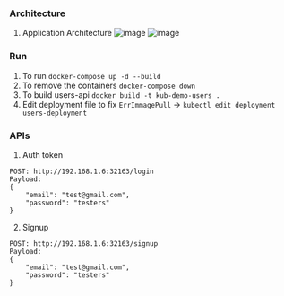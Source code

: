 ### Architecture

1. Application Architecture
![image](https://user-images.githubusercontent.com/22407855/209440389-73e65dca-a9af-47c4-8d4b-35228b006e15.png)
![image](https://user-images.githubusercontent.com/22407855/209440735-5c6ff6a7-f37d-4a66-8aba-1073f6670e25.png)


### Run

1. To run `docker-compose up -d --build`
2. To remove the containers `docker-compose down`
3. To build users-api `docker build -t kub-demo-users .`
4. Edit deployment file to fix `ErrImmagePull` -> `kubectl edit deployment users-deployment`

### APIs
1. Auth token
```
POST: http://192.168.1.6:32163/login
Payload: 
{
    "email": "test@gmail.com",
    "password": "testers"
}
```

2. Signup
```
POST: http://192.168.1.6:32163/signup
Payload: 
{
    "email": "test@gmail.com",
    "password": "testers"
}
```
